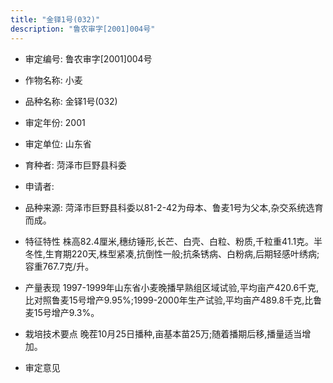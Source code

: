 ```yaml
---
title: "金铎1号(032)"
description: "鲁农审字[2001]004号"
---
```

* 审定编号:  鲁农审字[2001]004号

*  作物名称:  小麦

*  品种名称:  金铎1号(032)

*  审定年份:  2001

*  审定单位:  山东省

* 育种者:  菏泽市巨野县科委

*  申请者:  

*  品种来源:  菏泽市巨野县科委以81-2-42为母本、鲁麦1号为父本,杂交系统选育而成。

*  特征特性
株高82.4厘米,穗纺锤形,长芒、白壳、白粒、粉质,千粒重41.1克。半冬性,生育期220天,株型紧凑,抗倒性一般;抗条锈病、白粉病,后期轻感叶绣病;容重767.7克/升。

*  产量表现
1997-1999年山东省小麦晚播早熟组区域试验,平均亩产420.6千克,比对照鲁麦15号增产9.95%;1999-2000年生产试验,平均亩产489.8千克,比鲁麦15号增产9.3%。

*  栽培技术要点
晚茬10月25日播种,亩基本苗25万;随着播期后移,播量适当增加。

*  审定意见

